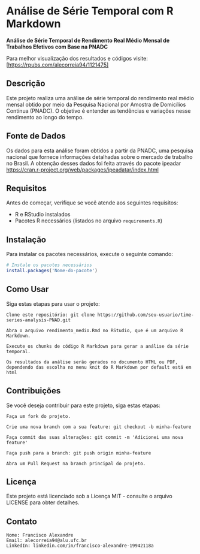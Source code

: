 # Análise de Série Temporal com R Markdown
**Análise de Série Temporal de Rendimento Real Médio Mensal de Trabalhos Efetivos com Base na PNADC**

Para melhor visualização dos resultados e códigos visite: [https://rpubs.com/alecorreia94/1121475]

## Descrição

Este projeto realiza uma análise de série temporal do rendimento real médio mensal obtido por meio da Pesquisa Nacional por Amostra de Domicílios Contínua (PNADC). O objetivo é entender as tendências e variações nesse rendimento ao longo do tempo.

## Fonte de Dados

Os dados para esta análise foram obtidos a partir da PNADC, uma pesquisa nacional que fornece informações detalhadas sobre o mercado de trabalho no Brasil. A obtenção desses dados foi feita através do pacote ipeadar https://cran.r-project.org/web/packages/ipeadatar/index.html

## Requisitos

Antes de começar, verifique se você atende aos seguintes requisitos:

- R e RStudio instalados
- Pacotes R necessários (listados no arquivo `requirements.R`)

## Instalação

Para instalar os pacotes necessários, execute o seguinte comando:

```R
# Instale os pacotes necessários
install.packages('Nome-do-pacote')
```

## Como Usar

Siga estas etapas para usar o projeto:

    Clone este repositório: git clone https://github.com/seu-usuario/time-series-analysis-PNAD.git

    Abra o arquivo rendimento_medio.Rmd no RStudio, que é um arquivo R Markdown.

    Execute os chunks de código R Markdown para gerar a análise da série temporal.

    Os resultados da análise serão gerados no documento HTML ou PDF, dependendo das escolha no menu knit do R Markdown por default está em html

## Contribuições

Se você deseja contribuir para este projeto, siga estas etapas:

    Faça um fork do projeto.

    Crie uma nova branch com a sua feature: git checkout -b minha-feature

    Faça commit das suas alterações: git commit -m 'Adicionei uma nova feature'

    Faça push para a branch: git push origin minha-feature

    Abra um Pull Request na branch principal do projeto.

## Licença

Este projeto está licenciado sob a Licença MIT - consulte o arquivo LICENSE para obter detalhes.

## Contato

    Nome: Francisco Alexandre
    Email: alecorreia94@alu.ufc.br
    LinkedIn: linkedin.com/in/francisco-alexandre-19942118a


